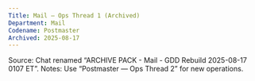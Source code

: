 ```yaml
---
Title: Mail — Ops Thread 1 (Archived)
Department: Mail
Codename: Postmaster
Archived: 2025-08-17
---
```

Source: Chat renamed “ARCHIVE PACK - Mail - GDD Rebuild 2025-08-17 0107 ET”.
Notes: Use “Postmaster — Ops Thread 2” for new operations.
